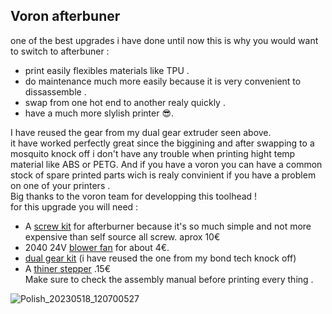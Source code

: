 Voron afterbuner
---
one of the best upgrades i have done until now
this is why you would want to switch to afterbuner :
- print easily flexibles materials like TPU .
- do maintenance much more easily because it is very convenient to dissassemble .
- swap from one hot end to another realy quickly .
- have a much more slylish printer 😎.

I have reused the gear from my dual gear extruder seen above.  
it have worked perfectly great since the biggining and after swapping to a mosquito knock off i don't have any trouble when printing hight temp material like ABS or PETG.
And if you have a voron you can have a common stock of spare printed parts wich is realy convinient if you have a problem on one of your printers .  
Big thanks to the voron team for developping this toolhead !  
for this upgrade you will need :
- A [screw kit](https://fr.aliexpress.com/item/1005003998948585.html?spm=a2g0o.productlist.main.5.79ba31b6A08ADv&algo_pvid=0e9dee88-c59c-4252-8b55-0c3f55b9960e&algo_exp_id=0e9dee88-c59c-4252-8b55-0c3f55b9960e-2&pdp_npi=3%40dis%21EUR%219.57%210.74%21%21%21%21%21%402145265416845338449447634d0768%2112000027695361325%21sea%21FR%210&curPageLogUid=1kIdNYoobgFk) for afterburner because it's so much simple and not more expensive than self source all screw. aprox 10€
- 2040 24V [blower fan](https://fr.aliexpress.com/item/1005003879817745.html?spm=a2g0o.productlist.main.5.68ad7292vDzOf6&algo_pvid=7506ac88-0058-4edf-83ed-3acfba98904f&algo_exp_id=7506ac88-0058-4edf-83ed-3acfba98904f-2&pdp_npi=3%40dis%21EUR%211.7%211.7%21%21%21%21%21%402100bb6416845334063152972d077e%2112000027377712766%21sea%21FR%210&curPageLogUid=cCfI3MQLw4zo) for about 4€.
- [dual gear kit](https://fr.aliexpress.com/item/1005005061611663.html?spm=a2g0o.productlist.main.39.66822f55lbkgbT&algo_pvid=cbde69f7-79fc-4501-bfe7-5ddb9ff40517&aem_p4p_detail=20230519145903151447617999930011185850&algo_exp_id=cbde69f7-79fc-4501-bfe7-5ddb9ff40517-19&pdp_npi=3%40dis%21EUR%218.71%211.76%21%21%21%21%21%402100b78b16845335430347134d07b2%2112000031498830244%21sea%21FR%210&curPageLogUid=JsVLIu7Ezc06&ad_pvid=20230519145903151447617999930011185850_4&ad_pvid=20230519145903151447617999930011185850_4) (i have reused the one from my bond tech knock off)
- A [thiner stepper](https://fr.aliexpress.com/item/1005003226027617.html?spm=a2g0o.productlist.main.41.428627b3b7rVZu&algo_pvid=483abb99-b2fe-44cd-acb0-16bbe485ce8c&algo_exp_id=483abb99-b2fe-44cd-acb0-16bbe485ce8c-20&pdp_npi=3%40dis%21EUR%2115.73%2111.17%21%21%21%21%21%402145288516845339812383984d072e%2112000024752672779%21sea%21FR%210&curPageLogUid=bM0yMPg7O7tX) .15€  
Make sure to check the assembly manual before printing every thing .

![Polish_20230518_120700527](https://github.com/polotinkering/optimal-ender3/assets/133749952/30d6c5dd-ce91-41c9-9c70-3160d598c53f)
